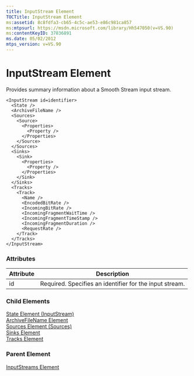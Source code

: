 ```yaml
---
title: InputStream Element
TOCTitle: InputStream Element
ms:assetid: 8c8fdfa3-cb65-4c5c-ae53-e86c981ca857
ms:mtpsurl: https://msdn.microsoft.com/library/Hh547050(v=VS.90)
ms:contentKeyID: 37836891
ms.date: 05/02/2012
mtps_version: v=VS.90
---
```


# InputStream Element

Provides summary information about a Smooth Stream input stream.

    <InputStream id=identifier>
      <State />
      <ArchiveFileName />
      <Sources>
        <Source>
          <Properties>
            <Property />
          </Properties>
        </Source>
      </Sources>
      <Sinks>
        <Sink>
          <Properties>
            <Property />
          </Properties>
        </Sink>
      </Sinks>
      <Tracks>
        <Track>
          <Name />
          <EncodedBitRate />
          <IncomingBitRate />
          <IncomingFragmentWaitTime />
          <IncomingFragmentTimeStamp />
          <IncomingFragmentDuration />
          <RequestRate />
        </Track>
      </Tracks>
    </InputStream>

### Attributes

|Attribute|Description|
|--- |--- |
|id|Required. Specifies an identifier for the input stream.|


### Child Elements

[State Element (InputStream)](state-element-inputstream.md)  
[ArchiveFileName Element](archivefilename-element.md)  
[Sources Element (Sources)](sources-element-sources.md)  
[Sinks Element](sinks-element.md)  
[Tracks Element](tracks-element.md)

### Parent Element

[InputStreams Element](inputstreams-element.md)


